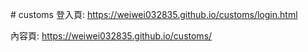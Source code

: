 #   c u s t o m s 
 登入頁: https://weiwei032835.github.io/customs/login.html 

 內容頁: https://weiwei032835.github.io/customs/
